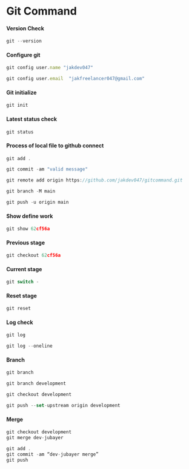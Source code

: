 # Git Command

#### Version Check

```jsx
git --version
```

#### Configure git

```jsx
git config user.name "jakdev047" 
```

```jsx
git config user.email  "jakfreelancer047@gmail.com" 
```

####  Git initialize

```jsx
git init
```

####  Latest status check

```jsx
git status
```

####  Process of local file to github connect

```jsx
git add .
```

```jsx
git commit -am "valid message"
```

```jsx
git remote add origin https://github.com/jakdev047/gitcommand.git
```

```jsx
git branch -M main
```

```jsx
git push -u origin main
```

####  Show define work

```jsx
git show 62cf56a
```

####  Previous stage

```jsx
git checkout 62cf56a
```

####  Current stage

```jsx
git switch -
```

####  Reset stage

```jsx
git reset
```

####  Log check

```jsx
git log
```

```jsx
git log --oneline
```

####  Branch

```jsx
git branch
```

```jsx
git branch development
```

```jsx
git checkout development
```

```jsx
git push --set-upstream origin development
```

####  Merge

```jsx
git checkout development
git merge dev-jubayer

git add .
git commit -am “dev-jubayer merge”
git push
```

